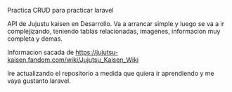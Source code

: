 Practica CRUD para practicar laravel

API de Jujustu kaisen en Desarrollo. Va a arrancar simple y luego se va a ir complejizando, teniendo tablas relacionadas, imagenes, informacion muy completa y demas.

Informacion sacada de https://jujutsu-kaisen.fandom.com/wiki/Jujutsu_Kaisen_Wiki

Ire actualizando el repositorio a medida que quiera ir aprendiendo y me vaya gustanto laravel.

